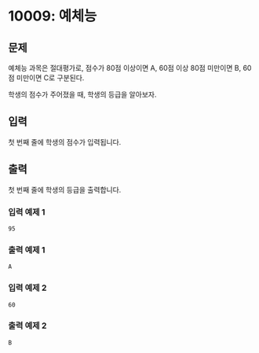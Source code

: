 # 10009: 예체능

## 문제
예체능 과목은 절대평가로, 점수가 80점 이상이면 A, 60점 이상 80점 미만이면 B, 60점 미만이면 C로 구분된다.

학생의 점수가 주어졌을 때, 학생의 등급을 알아보자.

## 입력
첫 번째 줄에 학생의 점수가 입력됩니다.

## 출력
첫 번째 줄에 학생의 등급을 출력합니다.

### 입력 예제 1
```
95
```

### 출력 예제 1
```
A
```

### 입력 예제 2
```
60
```

### 출력 예제 2
```
B
```
